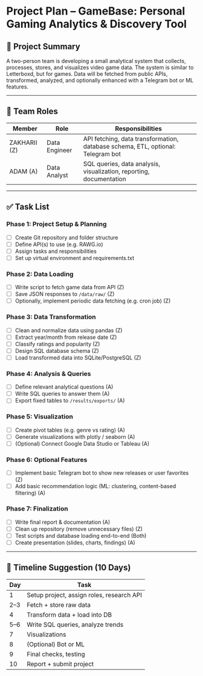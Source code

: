 
# Project Plan – GameBase: Personal Gaming Analytics & Discovery Tool

## 🧠 Project Summary

A two-person team is developing a small analytical system that collects, processes, stores, and visualizes video game data. The system is similar to Letterboxd, but for games. Data will be fetched from public APIs, transformed, analyzed, and optionally enhanced with a Telegram bot or ML features.

---

## 👥 Team Roles

| Member | Role | Responsibilities |
|--------|------|------------------|
| ZAKHARII (Z) | Data Engineer | API fetching, data transformation, database schema, ETL, optional: Telegram bot |
| ADAM (A) | Data Analyst | SQL queries, data analysis, visualization, reporting, documentation |

---

## ✅ Task List

### Phase 1: Project Setup & Planning

- [ ] Create Git repository and folder structure
- [ ] Define API(s) to use (e.g. RAWG.io)
- [ ] Assign tasks and responsibilities
- [ ] Set up virtual environment and requirements.txt

### Phase 2: Data Loading

- [ ] Write script to fetch game data from API (Z)
- [ ] Save JSON responses to `/data/raw/` (Z)
- [ ] Optionally, implement periodic data fetching (e.g. cron job) (Z)

### Phase 3: Data Transformation

- [ ] Clean and normalize data using pandas (Z)
- [ ] Extract year/month from release date (Z)
- [ ] Classify ratings and popularity (Z)
- [ ] Design SQL database schema (Z)
- [ ] Load transformed data into SQLite/PostgreSQL (Z)

### Phase 4: Analysis & Queries

- [ ] Define relevant analytical questions (A)
- [ ] Write SQL queries to answer them (A)
- [ ] Export fixed tables to `/results/exports/` (A)

### Phase 5: Visualization

- [ ] Create pivot tables (e.g. genre vs rating) (A)
- [ ] Generate visualizations with plotly / seaborn (A)
- [ ] (Optional) Connect Google Data Studio or Tableau (A)

### Phase 6: Optional Features

- [ ] Implement basic Telegram bot to show new releases or user favorites (Z)
- [ ] Add basic recommendation logic (ML: clustering, content-based filtering) (A)

### Phase 7: Finalization

- [ ] Write final report & documentation (A)
- [ ] Clean up repository (remove unnecessary files) (Z)
- [ ] Test scripts and database loading end-to-end (Both)
- [ ] Create presentation (slides, charts, findings) (A)

---

## 📆 Timeline Suggestion (10 Days)

| Day | Task |
|-----|------|
| 1 | Setup project, assign roles, research API |
| 2–3 | Fetch + store raw data |
| 4 | Transform data + load into DB |
| 5–6 | Write SQL queries, analyze trends |
| 7 | Visualizations |
| 8 | (Optional) Bot or ML |
| 9 | Final checks, testing |
| 10 | Report + submit project |

